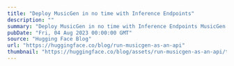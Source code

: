 ```yaml
---
title: "Deploy MusicGen in no time with Inference Endpoints"
description: ""
summary: "Deploy MusicGen in no time with Inference Endpoints MusicGen is a powerful music generation model th..."
pubDate: "Fri, 04 Aug 2023 00:00:00 GMT"
source: "Hugging Face Blog"
url: "https://huggingface.co/blog/run-musicgen-as-an-api"
thumbnail: "https://huggingface.co/blog/assets/run-musicgen-as-an-api/thumbnail.png"
---
```


